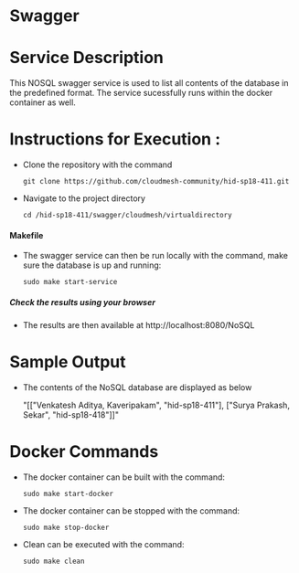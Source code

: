 # Swagger

# Service Description

This NOSQL swagger service is used to list all contents of the database in the predefined format. The service sucessfully
runs within the docker container as well.
 
# Instructions for Execution :

* Clone the repository with the command

    `
    git clone https://github.com/cloudmesh-community/hid-sp18-411.git
    `  

* Navigate to the project directory

    `
    cd /hid-sp18-411/swagger/cloudmesh/virtualdirectory
    `

#### Makefile
* The swagger service can then be run locally with the command, make sure the database is up and running: 

    `
    sudo make start-service
    `  

##### Check the results using your browser
* The results are then available at http://localhost:8080/NoSQL  

# Sample Output

* The contents of the NoSQL database are displayed as below

    "[[\"Venkatesh Aditya, Kaveripakam\", \"hid-sp18-411\"], [\"Surya Prakash, Sekar\", \"hid-sp18-418\"]]"

# Docker Commands

* The docker container can be built with the command: 

    `
    sudo make start-docker
    `  
* The docker container can be stopped with the command: 

    `
    sudo make stop-docker
    `  
    
* Clean can be executed with the command: 

    `
    sudo make clean
    `  
